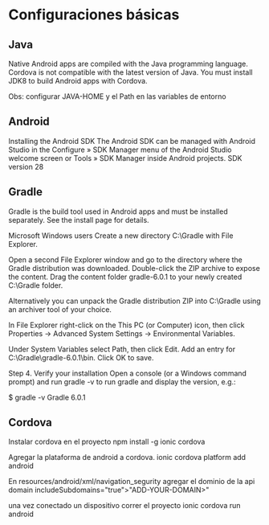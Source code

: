 # Configuraciones básicas

## Java
Native Android apps are compiled with the Java programming language. 
Cordova is not compatible with the latest version of Java. You must install JDK8 to build Android apps with Cordova.

Obs: configurar JAVA-HOME y el Path en las variables de entorno

## Android
Installing the Android SDK
The Android SDK can be managed with Android Studio in the Configure » SDK Manager menu of the Android Studio welcome screen or Tools » SDK Manager inside Android projects.
SDK version 28


## Gradle

Gradle is the build tool used in Android apps and must be installed separately. See the install page for details.

Microsoft Windows users
Create a new directory C:\Gradle with File Explorer.

Open a second File Explorer window and go to the directory where the Gradle distribution was downloaded. Double-click the ZIP archive to expose the content. Drag the content folder gradle-6.0.1 to your newly created C:\Gradle folder.

Alternatively you can unpack the Gradle distribution ZIP into C:\Gradle using an archiver tool of your choice.

In File Explorer right-click on the This PC (or Computer) icon, then click Properties -> Advanced System Settings -> Environmental Variables.

Under System Variables select Path, then click Edit. Add an entry for C:\Gradle\gradle-6.0.1\bin. Click OK to save.

Step 4. Verify your installation
Open a console (or a Windows command prompt) and run gradle -v to run gradle and display the version, e.g.:

$ gradle -v
Gradle 6.0.1

## Cordova

Instalar cordova en el proyecto
npm install -g ionic cordova


Agregar la plataforma de android a cordova.
ionic cordova platform add android

En  resources/android/xml/navigation_segurity agregar el dominio de la api 
domain includeSubdomains="true">"ADD-YOUR-DOMAIN>"

una vez conectado un dispositivo correr el proyecto
ionic cordova run android
